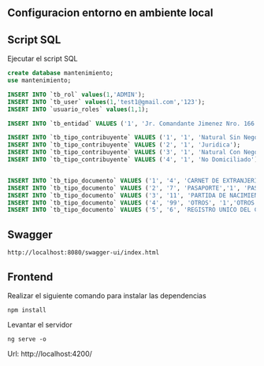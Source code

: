 

## Configuracion entorno en  ambiente local


## Script SQL
Ejecutar el script SQL
```sql
create database mantenimiento;
use mantenimiento;

INSERT INTO `tb_rol` values(1,'ADMIN');
INSERT INTO `tb_user` values(1,'test1@gmail.com','123');
INSERT INTO `usuario_roles` values(1,1);

INSERT INTO `tb_entidad` VALUES ('1', 'Jr. Comandante Jimenez Nro. 166 Int. a (entre Cuadra 7 y 8 Javier Padro Oeste)','1','SYL CARGO NOMBRE COMERCIAL', '20505327552', 'SYL S.A.C','79845612',1, 1);

INSERT INTO `tb_tipo_contribuyente` VALUES ('1', '1', 'Natural Sin Negocio');
INSERT INTO `tb_tipo_contribuyente` VALUES ('2', '1', 'Juridica');
INSERT INTO `tb_tipo_contribuyente` VALUES ('3', '1', 'Natural Con Negocio');
INSERT INTO `tb_tipo_contribuyente` VALUES ('4', '1', 'No Domiciliado');


INSERT INTO `tb_tipo_documento` VALUES ('1', '4', 'CARNET DE EXTRANJERIA','1', 'CARNET DE EXTRANJERIA');
INSERT INTO `tb_tipo_documento` VALUES ('2', '7', 'PASAPORTE','1', 'PASAPORTE');
INSERT INTO `tb_tipo_documento` VALUES ('3', '11', 'PARTIDA DE NACIMIENTO - IDENTIDAD','1', 'PARTIDA DE NACIMIENTO');
INSERT INTO `tb_tipo_documento` VALUES ('4', '99', 'OTROS', '1','OTROS');
INSERT INTO `tb_tipo_documento` VALUES ('5', '6', 'REGISTRO UNICO DEL CONTRIBUYENTE','1', 'RUC');
```
## Swagger
```
http://localhost:8080/swagger-ui/index.html
```

## Frontend

Realizar el siguiente comando para instalar las dependencias
```
npm install
```
Levantar el servidor  
```
ng serve -o
```
Url: http://localhost:4200/


